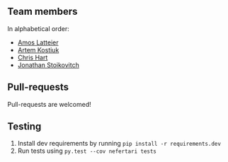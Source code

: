 ## Team members

In alphabetical order:

* [Amos Latteier](https://github.com/latteier)
* [Artem Kostiuk](https://github.com/postatum)
* [Chris Hart](https://github.com/chrstphrhrt)
* [Jonathan Stoikovitch](https://github.com/jstoiko)

## Pull-requests

Pull-requests are welcomed!

## Testing

1. Install dev requirements by running `pip install -r requirements.dev`
2. Run tests using `py.test --cov nefertari tests`
